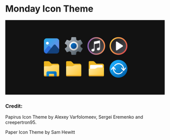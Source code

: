 # Monday Icon Theme

![pling-preview](pling-preview.png)

### Credit:

Papirus Icon Theme by Alexey Varfolomeev, Sergei Eremenko and creepertron95.

Paper Icon Theme by Sam Hewitt
